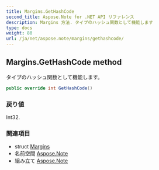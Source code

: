 ```yaml
---
title: Margins.GetHashCode
second_title: Aspose.Note for .NET API リファレンス
description: Margins 方法. タイプのハッシュ関数として機能します
type: docs
weight: 80
url: /ja/net/aspose.note/margins/gethashcode/
---
```

## Margins.GetHashCode method

タイプのハッシュ関数として機能します。

```csharp
public override int GetHashCode()
```

### 戻り値

Int32.

### 関連項目

* struct [Margins](../)
* 名前空間 [Aspose.Note](../../margins/)
* 組み立て [Aspose.Note](../../../)


